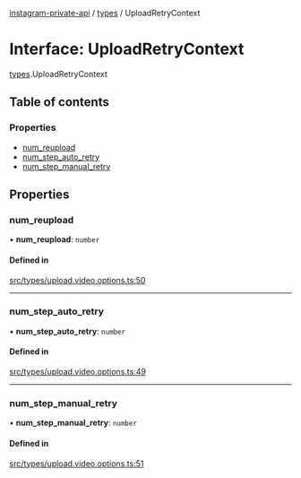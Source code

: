 [instagram-private-api](../../README.md) / [types](../../modules/types.md) / UploadRetryContext

# Interface: UploadRetryContext

[types](../../modules/types.md).UploadRetryContext

## Table of contents

### Properties

- [num\_reupload](UploadRetryContext.md#num_reupload)
- [num\_step\_auto\_retry](UploadRetryContext.md#num_step_auto_retry)
- [num\_step\_manual\_retry](UploadRetryContext.md#num_step_manual_retry)

## Properties

### num\_reupload

• **num\_reupload**: `number`

#### Defined in

[src/types/upload.video.options.ts:50](https://github.com/Nerixyz/instagram-private-api/blob/b3351b9/src/types/upload.video.options.ts#L50)

___

### num\_step\_auto\_retry

• **num\_step\_auto\_retry**: `number`

#### Defined in

[src/types/upload.video.options.ts:49](https://github.com/Nerixyz/instagram-private-api/blob/b3351b9/src/types/upload.video.options.ts#L49)

___

### num\_step\_manual\_retry

• **num\_step\_manual\_retry**: `number`

#### Defined in

[src/types/upload.video.options.ts:51](https://github.com/Nerixyz/instagram-private-api/blob/b3351b9/src/types/upload.video.options.ts#L51)
